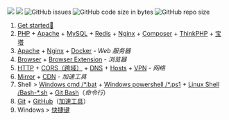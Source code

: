 <br/>

![](https://flat.badgen.net/github/last-commit/vc-awesome/docs-learning?icon=github&color=blue) ![](https://flat.badgen.net/github/commits/vc-awesome/docs-learning?icon=github) ![GitHub issues](https://img.shields.io/github/issues/vc-awesome/docs-learning?logo=github&style=flat-square&color=lightgrey) ![GitHub code size in bytes](https://img.shields.io/github/languages/code-size/vc-awesome/docs-learning?logo=github&style=social) ![GitHub repo size](https://img.shields.io/github/repo-size/vc-awesome/docs-learning?logo=github&style=social)



1. [Get started🔻](home/get-started.md)
2. [PHP](back-end/php/) + [Apache](back-end/apache) + [MySQL](database/mysql/) + [Redis](database/redis/) + [Nginx](back-end/nginx.md) + [Composer](back-end/composer/) + [ThinkPHP](back-end/thinkphp/) + [宝塔](/tools/bt)
2. [Apache](back-end/apache.md) + [Nginx](back-end/nginx.md) + [Docker](back-end/docker.md) - *Web 服务器*
3. [Browser](tools/browser) + [Browser Extension](tools/browser-extensions) - *浏览器*
4. [HTTP](essential/http) + [CORS（跨域）](essential/http.md#跨域) + [DNS](essential/?id=dns) + [Hosts](tools/hosts) + [VPN](tools/vpn.md) - *网络*
5. [Mirror](home/?id=镜像站) + [CDN](front-end/?id=cdn-⚡) - *加速工具*
6. Shell > [Windows cmd /*.bat](os/windows/?id=windows-bat-脚本) + [Windows powershell /*.ps1](os/windows/?id=windows-powershell) + [Linux Shell /Bash-*.sh](os/linux/linux-shell) + [Git Bash]()（*命令行*）
7. [Git](tools/git.md) + [GitHub](tools/github.md)（[加速工具](/tools/github?id=工具-1)）
8. Windows > [快捷键](/os/windows/?id=windows-快捷键-⌨)

<!-- <details>
<summary>🎉🎉🎉 <span style="color:red">click to expand ~</span></summary>


[get-started](./home/get-started.md ':include')

</details> -->



<!-- <iframe src="https://ip.skk.moe/simple" style="width: 100%; border: 0"></iframe> -->
